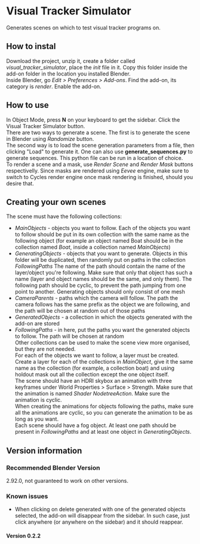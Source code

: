 # Visual Tracker Simulator
Generates scenes on which to test visual tracker programs on.

## How to instal
Download the project, unzip it, create a folder called *visual_tracker_simulator*, place the _init_ file in it. Copy this folder inside the add-on folder in the location you installed Blender.\
Inside Blender, go _Edit > Preferences > Add-ons_. Find the add-on, its category is *render*. Enable the add-on.

## How to use
In Object Mode, press **N** on your keyboard to get the sidebar. Click the Visual Tracker Simulator button.\
There are two ways to generate a scene. The first is to generate the scene in Blender using *Randomize* button.\
The second way is to load the scene generation parameters from a file, then clicking "Load" to generate it. One can also use **generate_sequences.py** to generate sequences. This python file can be run in a location of choice.\
To render a scene and a mask, use *Render Scene* and *Render Mask* buttons respectivelly. Since masks are rendered using *Eevee* engine, make sure to switch to Cycles render engine once mask rendering is finished, should you desire that.

## Creating your own scenes
The scene must have the following collections:
* _MainObjects_ - objects you want to follow. Each of the objects you want to follow should be put in its own collection with the same name as the following object (for example an object named Boat should be in the collection named _Boat_, inside a collection named _MainObjects_)
* _GeneratingObjects_ - objects that you want to generate. Objects in this folder will be duplicated, then randomly put on paths in the collection _FollowingPaths_
The name of the path should contain the name of the layer/object you're following. Make sure that only that object has such a name (layer and object names should be the same, and only them). The following path should be cyclic, to prevent the path jumping from one point to another. Generating objects should only consist of one mesh
* _CameraParents_ - paths which the camera will follow. The path the camera follows has the same prefix as the object we are following, and the path will be chosen at random out of those paths
* _GeneratedObjects_ - a collection in which the objects generated with the add-on are stored
* _FollowingPaths_ - in here, put the paths you want the generated objects to follow. The path will be chosen at random\
Other collections can be used to make the scene view more organised, but they are not needed.\
For each of the objects we want to follow, a layer must be created. Create a layer for each of the collections in _MainObject_, give it the same name as the collection (for example, a collection boat) and using holdout mask out all the collection except the one object itself.\
The scene should have an HDRI skybox an animation with three keyframes under World Properties > Surface > Strength. Make sure that the animation is named *Shader NodetreeAction*. Make sure the animation is cyclic.\
When creating the animations for objects following the paths, make sure all the animations are cyclic, so you can generate the animation to be as long as you want.\
Each scene should have a fog object. At least one path should be present in _FollowingPaths_ and at least one object in _GeneratingObjects_.

## Version information

### Recommended Blender Version
2.92.0, not guaranteed to work on other versions.

### Known issues
* When clicking on delete generated with one of the generated objects selected, the add-on will disappear from the sidebar. In such case, just click anywhere (or anywhere on the sidebar) and it should reappear.

#### Version 0.2.2

###